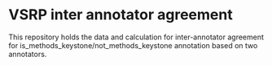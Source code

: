 # VSRP inter annotator agreement

This repository holds the data and calculation for inter-annotator agreement for is_methods_keystone/not_methods_keystone annotation based on two annotators.
